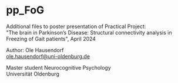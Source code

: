 # pp_FoG
Additional files to poster presentation of Practical Project:   
"The brain in Parkinson’s Disease: Structural connectivity analysis in Freezing of Gait patients", April 2024  




Author:
Ole Hausendorf  
ole.hausendorf@uni-oldenburg.de

Master student Neurocognitive Psychology  
Universität Oldenburg
